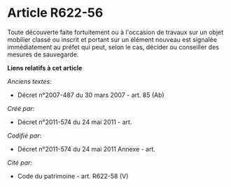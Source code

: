 # Article R622-56

Toute découverte faite fortuitement ou à l'occasion de travaux sur un objet mobilier classé ou inscrit et portant sur un
élément nouveau est signalée immédiatement au préfet qui peut, selon le cas, décider ou conseiller des mesures de sauvegarde.

**Liens relatifs à cet article**

_Anciens textes_:

  - Décret n°2007-487 du 30 mars 2007 - art. 85 (Ab)

_Créé par_:

  - Décret n°2011-574 du 24 mai 2011  - art.

_Codifié par_:

  - Décret n°2011-574 du 24 mai 2011 Annexe - art.

_Cité par_:

  - Code du patrimoine - art. R622-58 (V)
